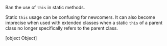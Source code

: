 Ban the use of `this` in static methods.


Static `this` usage can be confusing for newcomers.
It can also become imprecise when used with extended classes when a static `this` of a parent class no longer specifically refers to the parent class.
        



[object Object]